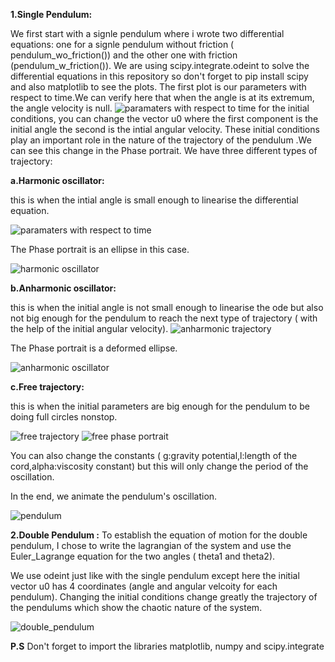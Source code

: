 

**1.Single Pendulum:**

We first start with a signle pendulum where i wrote two differential equations: one for a signle pendulum without friction ( pendulum_wo_friction()) and the other one with friction (pendulum_w_friction()).
We are using scipy.integrate.odeint to solve the differential equations in this repository so don't forget to pip install scipy and also matplotlib to see the plots.
The first plot is our parameters with respect to time.We can verify here that when the angle is at its extremum, the angle velocity is null.
![paramaters with respect to time](https://github.com/user-attachments/assets/a4e069bb-ffc7-40e8-b5f0-299b77b3b7c0)
for the initial conditions, you can change the vector u0 where the first component is the initial angle the second is the intial angular velocity.
These initial conditions play an important role in the nature of the trajectory of the pendulum .We can see this change in the Phase portrait.
We have three different types of trajectory:

**a.Harmonic oscillator:** 

this is when the intial angle is small enough to linearise the differential equation.


![paramaters with respect to time](https://github.com/user-attachments/assets/9ffbc440-d269-4567-9784-89eac6487702)  
     
    
  The Phase portrait is an ellipse in this case.

![harmonic oscillator](https://github.com/user-attachments/assets/f2b4a319-e941-4f55-9733-10fe95fb4d8b)

**b.Anharmonic oscillator:**

this is when the initial angle is not small enough to linearise the ode but also not big enough for the pendulum to reach the next type of trajectory ( with the help of the initial angular velocity).
![anharmonic trajectory](https://github.com/user-attachments/assets/4968d834-4786-40fa-8f4a-68f18f11ae78)                                                                                       

 
 
 The Phase portrait is a deformed ellipse.

 
![anharmonic oscillator](https://github.com/user-attachments/assets/651ee474-e95a-4406-971d-1824658096c0)

**c.Free trajectory:**

this is when the initial parameters are big enough for the pendulum to be doing full circles nonstop.


![free trajectory](https://github.com/user-attachments/assets/5546586e-f1b1-4899-b00b-a395a22ab6ef)                                             ![free phase portrait](https://github.com/user-attachments/assets/dacd7948-d8dd-477c-ade3-a52da548f048)



You can also change the constants ( g:gravity potential,l:length of the cord,alpha:viscosity constant) but this will only change the period of the oscillation.


In the end, we animate the pendulum's oscillation.

![pendulum](https://github.com/user-attachments/assets/6644f3b5-a9bb-4809-b88d-28e0de119713)

**2.Double Pendulum :**
To establish the equation of motion for the double pendulum, I chose to write the lagrangian of the system and use the Euler_Lagrange equation for the two angles ( theta1 and theta2).

We use odeint just like with the single pendulum except here the initial vector u0 has 4 coordinates (angle and angular velcoity for each pendulum).
Changing the initial conditions change greatly the trajectory of the pendulums which show the chaotic nature of the system.




![double_pendulum](https://github.com/user-attachments/assets/d6cac13b-45e8-4534-bc42-1816770882e9)



**P.S**  Don't forget to import the libraries matplotlib, numpy and scipy.integrate








